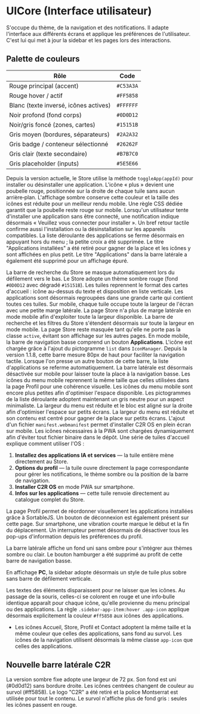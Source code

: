 # UICore (Interface utilisateur)

S'occupe du thème, de la navigation et des notifications. Il adapte l'interface aux différents écrans et applique les préférences de l'utilisateur. C'est lui qui met à jour la sidebar et les pages lors des interactions.

## Palette de couleurs

| Rôle | Code |
|------|------|
| Rouge principal (accent) | `#C53A3A` |
| Rouge hover / actif | `#FF5858` |
| Blanc (texte inversé, icônes actives) | `#FFFFFF` |
| Noir profond (fond corps) | `#0D0D12` |
| Noir/gris foncé (zones, cartes) | `#15151B` |
| Gris moyen (bordures, séparateurs) | `#2A2A32` |
| Gris badge / conteneur sélectionné | `#26262F` |
| Gris clair (texte secondaire) | `#B7B7C0` |
| Gris placeholder (inputs) | `#5E5E66` |

Depuis la version actuelle, le Store utilise la méthode `toggleApp(appId)` pour installer ou désinstaller une application. L'icône « plus » devient une poubelle rouge, positionnée sur la droite de chaque tuile sans aucun arrière‑plan. L'affichage sombre conserve cette couleur et la taille des icônes est réduite pour un meilleur rendu mobile. Une règle CSS dédiée garantit que la poubelle reste rouge sur mobile.
Lorsqu'un utilisateur tente d'installer une application sans être connecté, une notification indique désormais « Veuillez vous connecter pour installer ».
Un bref retour tactile confirme aussi l'installation ou la désinstallation sur les appareils compatibles.
La liste déroulante des applications se ferme désormais en appuyant hors du menu ; la petite croix a été supprimée.
Le titre "Applications installées" a été retiré pour gagner de la place et les icônes y sont affichées en plus petit.
Le titre "Applications" dans la barre latérale a également été supprimé pour un affichage épuré.

La barre de recherche du Store se masque automatiquement lors du défilement vers le bas.
Le Store adopte un thème sombre rouge (fond `#0D0D12` avec dégradé `#15151B`).
Les tuiles reprennent le format des cartes d'accueil : icône au-dessus du texte et disposition en liste verticale.
Les applications sont désormais regroupées dans une grande carte qui contient toutes ces tuiles.
Sur mobile, chaque tuile occupe toute la largeur de l'écran avec une petite marge latérale.
La page Store n'a plus de marge latérale en mode mobile afin d'exploiter toute la largeur disponible.
La barre de recherche et les filtres du Store s'étendent désormais sur toute la largeur en mode mobile.
La page Store reste masquée tant qu'elle ne porte pas la classe `active`, évitant son affichage sur les autres pages.
En mode mobile, la barre de navigation basse comprend un bouton **Applications**. L'icône est chargée grâce à l'ajout du pictogramme `list` dans `IconManager`.
Depuis la version 1.1.8, cette barre mesure 80px de haut pour faciliter la navigation tactile.
Lorsque l'on presse un autre bouton de cette barre, la liste d'applications se referme automatiquement.
La barre latérale est désormais désactivée sur mobile pour laisser toute la place à la navigation basse.
Les icônes du menu mobile reprennent la même taille que celles utilisées dans la page Profil pour une cohérence visuelle.
Les icônes du menu mobile sont encore plus petites afin d'optimiser l'espace disponible.
Les pictogrammes de la liste déroulante adoptent maintenant un gris neutre pour un aspect minimaliste.
La largeur du menu est réduite et le bloc est aligné sur la droite afin d'optimiser l'espace sur petits écrans.
La largeur du menu est réduite et son contenu est centré pour gagner de la place sur petits écrans.
L'ajout d'un fichier `manifest.webmanifest` permet d'installer C2R OS en plein écran sur mobile.
Les icônes nécessaires à la PWA sont chargées dynamiquement afin d'éviter tout fichier binaire dans le dépôt.
Une série de tuiles d'accueil explique comment utiliser l'OS :
1. **Installez des applications IA et services** — la tuile entière mène directement au Store.
2. **Options du profil** — la tuile ouvre directement la page correspondante pour gérer les notifications, le thème sombre ou la position de la barre de navigation.
3. **Installer C2R OS** en mode PWA sur smartphone.
4. **Infos sur les applications** — cette tuile renvoie directement au catalogue complet du Store.

 La page Profil permet de réordonner visuellement les applications installées grâce à SortableJS. Un bouton de déconnexion est également présent sur cette page. Sur smartphone, une vibration courte marque le début et la fin du déplacement.
 Un interrupteur permet désormais de désactiver tous les pop-ups d'information depuis les préférences du profil.


La barre latérale affiche un fond uni sans ombre pour s'intégrer aux thèmes sombre ou clair. Le bouton hamburger a été supprimé au profit de cette barre de navigation basse.

En affichage **PC**, la sidebar adopte désormais un style de tuile plus sobre sans barre de défilement verticale.

Les textes des éléments disparaissent pour ne laisser que les icônes. Au passage de la souris, celles-ci se colorent en rouge et une info‑bulle identique apparaît pour chaque icône, qu'elle provienne du menu principal ou des applications. La règle `.sidebar-app-item:hover .app-icon` applique désormais explicitement la couleur `#ff5858` aux icônes des applications.
- Les icônes Accueil, Store, Profil et Contact adoptent la même taille et la même couleur que celles des applications, sans fond au survol.
Les icônes de la navigation utilisent désormais la même classe `app-icon` que celles des applications.

## Nouvelle barre latérale C2R
La version sombre fixe adopte une largeur de 72 px. Son fond est uni (#0d0d12) sans bordure droite. Les icônes centrées changent de couleur au survol (#ff5858). Le logo "C2R" a été retiré et la police Montserrat est utilisée pour tout le contenu.
Le survol n'affiche plus de fond gris : seules les icônes passent en rouge.
